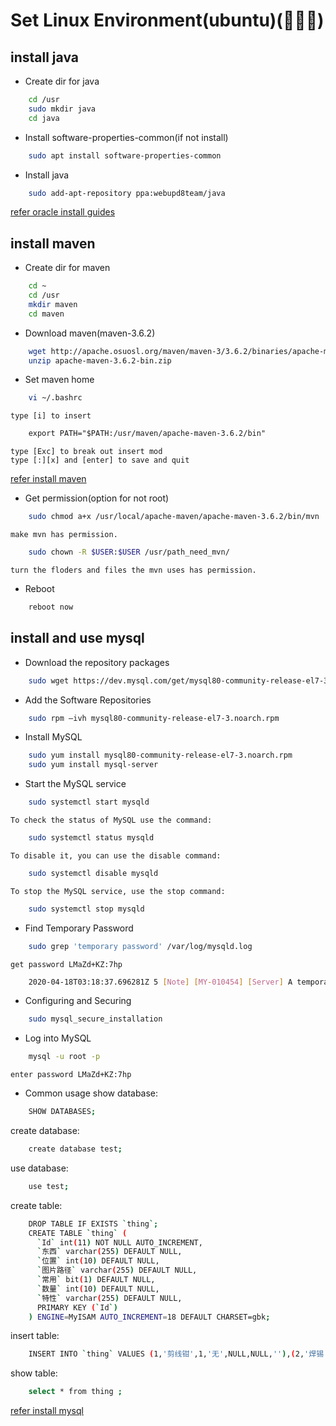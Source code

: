 # Set Linux Environment(ubuntu)(🙈🙉🙊)


## install java
* Create dir for java
```sh
    cd /usr
    sudo mkdir java
    cd java
``` 

* Install software-properties-common(if not install)
```sh
    sudo apt install software-properties-common
``` 

* Install java
```sh
    sudo add-apt-repository ppa:webupd8team/java
``` 
[refer oracle install guides](http://tipsonubuntu.com/2016/07/31/install-oracle-java-8-9-ubuntu-16-04-linux-mint-18/)

## install maven
* Create dir for maven
```sh
    cd ~
    cd /usr
    mkdir maven
    cd maven
``` 

* Download maven(maven-3.6.2)
```sh
    wget http://apache.osuosl.org/maven/maven-3/3.6.2/binaries/apache-maven-3.6.2-bin.zip
    unzip apache-maven-3.6.2-bin.zip
```

* Set maven home
```sh
    vi ~/.bashrc
``` 
    type [i] to insert 
```txt
    export PATH="$PATH:/usr/maven/apache-maven-3.6.2/bin"
``` 
    type [Exc] to break out insert mod
    type [:][x] and [enter] to save and quit
[refer install maven](https://maven.apache.org/install.html)

* Get permission(option for not root)
```sh
    sudo chmod a+x /usr/local/apache-maven/apache-maven-3.6.2/bin/mvn
```
    make mvn has permission.
```sh
    sudo chown -R $USER:$USER /usr/path_need_mvn/
```
    turn the floders and files the mvn uses has permission.

* Reboot
```sh
    reboot now
``` 

## install and use mysql
* Download the repository packages
```sh
    sudo wget https://dev.mysql.com/get/mysql80-community-release-el7-3.noarch.rpm
``` 

* Add the Software Repositories
```sh
    sudo rpm –ivh mysql80-community-release-el7-3.noarch.rpm
```

* Install MySQL
```sh
    sudo yum install mysql80-community-release-el7-3.noarch.rpm
    sudo yum install mysql-server
``` 

* Start the MySQL service
```sh
    sudo systemctl start mysqld
```
    To check the status of MySQL use the command:
```sh
    sudo systemctl status mysqld
```
    To disable it, you can use the disable command:
```sh
    sudo systemctl disable mysqld
```
    To stop the MySQL service, use the stop command:
```sh
    sudo systemctl stop mysqld
```

* Find Temporary Password
```sh
    sudo grep 'temporary password' /var/log/mysqld.log
``` 
    get password LMaZd+KZ:7hp
```sh
    2020-04-18T03:18:37.696281Z 5 [Note] [MY-010454] [Server] A temporary password is generated for root@localhost: LMaZd+KZ:7hp
```

* Configuring and Securing
```sh
    sudo mysql_secure_installation
``` 

* Log into MySQL
```sh
    mysql -u root -p
``` 
    enter password LMaZd+KZ:7hp

* Common usage
show database:
```sh
    SHOW DATABASES;
``` 
create database:
```sh
    create database test;
``` 
use database:
```sh
    use test;
``` 
create table:
```sh
    DROP TABLE IF EXISTS `thing`;
    CREATE TABLE `thing` (
      `Id` int(11) NOT NULL AUTO_INCREMENT,
      `东西` varchar(255) DEFAULT NULL,
      `位置` int(10) DEFAULT NULL,
      `图片路径` varchar(255) DEFAULT NULL,
      `常用` bit(1) DEFAULT NULL,
      `数量` int(10) DEFAULT NULL,
      `特性` varchar(255) DEFAULT NULL,
      PRIMARY KEY (`Id`)
    ) ENGINE=MyISAM AUTO_INCREMENT=18 DEFAULT CHARSET=gbk;
``` 
insert table:
```sh
    INSERT INTO `thing` VALUES (1,'剪线钳',1,'无',NULL,NULL,''),(2,'焊锡',2,'无',NULL,NULL,''),(3,'摄像头',3,NULL,NULL,NULL,''),(7,' 十通电磁阀',1,'',b'0',13,NULL),(8,'十毫升双孔注射泵',1,'',b'0',3,NULL),(9,'消解池黑壳',1,'',b'0',7,NULL),(10,'消解管',1,'',b'0',50,NULL),(11,'大电风扇',1,'',b'0',20,NULL),(12,'小风扇',1,'',b'0',27,NULL),(13,'黄铜两接口',1,'',b'0',100,NULL),(14,'中型风扇',1,'',b'0',21,NULL),(15,'方形电机板',2,'',b'1',2,NULL),(16,'圆形环阀板',2,'',b'1',6,NULL),(17,'电机滴定导线',2,'',b'0',1,NULL);
``` 
show table:
```sh
    select * from thing ;
``` 

[refer install mysql](https://phoenixnap.com/kb/how-to-install-mysql-on-centos-7)
